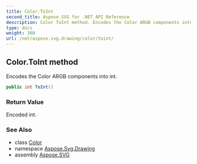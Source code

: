 ```yaml
---
title: Color.ToInt
second_title: Aspose.SVG for .NET API Reference
description: Color ToInt method. Encodes the Color ARGB components into int
type: docs
weight: 360
url: /net/aspose.svg.drawing/color/toint/
---
```

## Color.ToInt method

Encodes the Color ARGB components into int.

```csharp
public int ToInt()
```

### Return Value

Encoded int.

### See Also

* class [Color](../)
* namespace [Aspose.Svg.Drawing](../../../aspose.svg.drawing/)
* assembly [Aspose.SVG](../../../)
